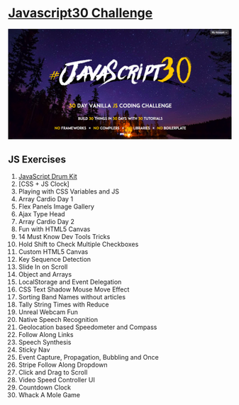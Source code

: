 # [Javascript30 Challenge](https://javascript30.com/)

![javascript_30](Images/wesbos.png)


## JS Exercises

1. [JavaScript Drum Kit](https://masitamohamad.github.io/Javascript30/01-JavaScript_Drum_Kit/index.html)
2. [CSS + JS Clock]
3. Playing with CSS Variables and JS
4. Array Cardio Day 1
5. Flex Panels Image Gallery
6. Ajax Type Head
7. Array Cardio Day 2
8. Fun with HTML5 Canvas
9. 14 Must Know Dev Tools Tricks
10. Hold Shift to Check Multiple Checkboxes
11. Custom HTML5 Canvas
12. Key Sequence Detection
13. Slide In on Scroll
14. Object and Arrays
15. LocalStorage and Event Delegation
16. CSS Text Shadow Mouse Move Effect
17. Sorting Band Names without articles
18. Tally String Times with Reduce
19. Unreal Webcam Fun
20. Native Speech Recognition
21. Geolocation based Speedometer and Compass
22. Follow Along Links
23. Speech Synthesis
24. Sticky Nav
25. Event Capture, Propagation, Bubbling and Once
26. Stripe Follow Along Dropdown
27. Click and Drag to Scroll
28. Video Speed Controller UI
29. Countdown Clock
30. Whack A Mole Game